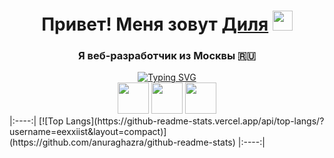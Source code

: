 <h1 align="center">Привет! Меня зовут <a href="https://https://t.me/eexxiist.ru/" target="_blank">Диля</a> 
<img src="https://github.com/blackcater/blackcater/raw/main/images/Hi.gif" height="32"/></h1>
<h3 align="center">Я веб-разработчик из Москвы 🇷🇺</h3>

<div align="center">
  <a href="https://git.io/typing-svg"><img src="https://readme-typing-svg.herokuapp.com?font=Fira+Code&duration=4000&color=F72CB2&background=FEFF8F00&center=true&vCenter=true&multiline=true&width=800&height=100&lines=%D0%AF+%D0%BF%D0%B8%D1%88%D1%83+%D1%81%D0%B0%D0%B9%D1%82%D1%8B+%D0%BD%D0%B0+HTML%2C+CSS3%2C+JS;%D0%B8+%D1%83%D1%87%D1%83%D1%81%D1%8C+%D0%BF%D0%B8%D1%81%D0%B0%D1%82%D1%8C+%D0%BD%D0%B0+React%2C+TypeScript;%D0%9F%D0%BB%D0%B0%D0%BD%D0%B8%D1%80%D1%83%D1%8E+%D1%81%D1%82%D0%B0%D1%82%D1%8C+%D1%84%D1%83%D0%BB%D0%BB%D1%81%D1%82%D0%B5%D0%BA-%D1%80%D0%B0%D0%B7%D1%80%D0%B0%D0%B1%D0%BE%D1%82%D1%87%D0%B8%D0%BA%D0%BE%D0%BC" alt="Typing SVG" /></a>
</div>

<div align="center">
  <img height="50" src="https://github.com/eexxiist/eexxiist/assets/93676349/b89c09b4-7da0-4aa0-bf0d-29bc0297738e">
  <img height="50" src="https://github.com/eexxiist/eexxiist/assets/93676349/fdcb535e-425b-42d9-8935-56a6bcb9f0f7">
  <img background-color="#F7DF1E" height="50" src="https://github.com/eexxiist/eexxiist/assets/93676349/50c09819-d3b4-4258-a8d6-1a294504934e">
</div>
 |:----:| 
[![Top Langs](https://github-readme-stats.vercel.app/api/top-langs/?username=eexxiist&layout=compact)](https://github.com/anuraghazra/github-readme-stats)
 |:----:| 


